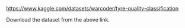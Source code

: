 https://www.kaggle.com/datasets/warcoder/tyre-quality-classification


Download the dataset from the above link.